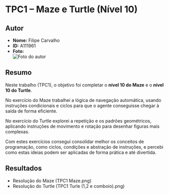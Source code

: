 # TPC1 – Maze e Turtle (Nível 10)

## Autor
- **Nome:** Filipe Carvalho  
- **ID:** A111961  
- **Foto:**  
  ![Foto do autor](foto.jpg)

## Resumo
Neste trabalho (TPC1), o objetivo foi completar o **nível 10 do Maze** e o **nível 10 do Turtle**.  

No exercício do Maze trabalhei a lógica de navegação automática, usando instruções condicionais e ciclos para que o agente conseguisse chegar à saída de forma eficiente.  

No exercício do Turtle explorei a repetição e os padrões geométricos, aplicando instruções de movimento e rotação para desenhar figuras mais complexas.  

Com estes exercícios consegui consolidar melhor os conceitos de programação, como ciclos, condições e abstração de instruções, e percebi como estas ideias podem ser aplicadas de forma prática e até divertida.

## Resultados
- Resolução do Maze (TPC1 Maze.png)
- Resolução do Turtle (TPC1 Turle (1,2 e comboio).png)
  
